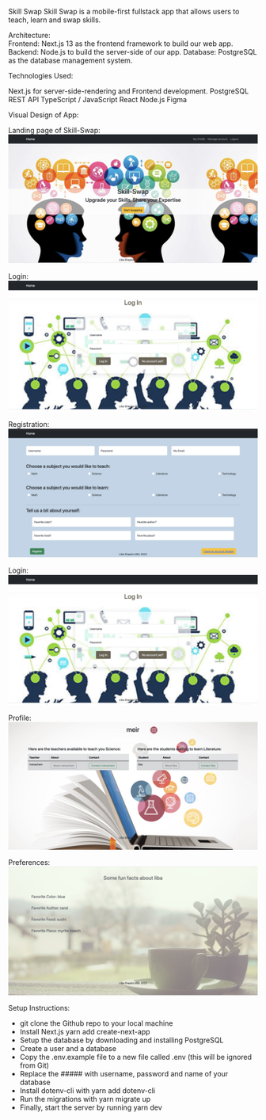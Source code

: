 Skill Swap
Skill Swap is a mobile-first fullstack app that allows users to teach, learn and swap skills.

Architecture: </br>
Frontend: Next.js 13 as the frontend framework to build our web app.
Backend: Node.js to build the server-side of our app.
Database: PostgreSQL as the database management system.
</br>

Technologies Used: </br>

Next.js for server-side-rendering and Frontend development.
PostgreSQL
REST API
TypeScript / JavaScript
React
Node.js
Figma
</br>

Visual Design of App:

Landing page of Skill-Swap:
<br>
![landingpage](public/landing.png)

Login:
<br>
![login](public/login.png)

Registration:
<br>
![registration](public/register.png)

Login:
<br>
![login](public/login.png)

Profile:
<br>
![profile](public/profile.png)

Preferences:
<br>
![login](public/preferences.png)

Setup Instructions: </br>

- git clone the Github repo to your local machine
- Install Next.js yarn add create-next-app
- Setup the database by downloading and installing PostgreSQL
- Create a user and a database
- Copy the .env.example file to a new file called .env (this will be ignored from Git)
- Replace the ##### with username, password and name of your database
- Install dotenv-cli with yarn add dotenv-cli
- Run the migrations with yarn migrate up
- Finally, start the server by running yarn dev
